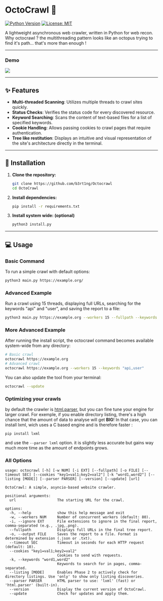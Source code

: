 # OctoCrawl 🐙

[![Python Version](https://img.shields.io/badge/python-3.13%2B-blue.svg)](https://python.org)
[![License: MIT](https://img.shields.io/badge/License-MIT-yellow.svg)](https://opensource.org/licenses/MIT)

A lightweight asynchronous web crawler, written in Python for web recon. Why octocrawl ? the multithreading pattern looks like an octopus trying to find it's path... that's more than enough !

---
### Demo

<img src="https://i.imgur.com/sSNzTge.gif">

---
## ✨ Features

* **Multi-threaded Scanning**: Utilizes multiple threads to crawl sites quickly.
* **Status Checks**: Verifies the status code for every discovered resource.
* **Keyword Searching**: Scans the content of text-based files for a list of specified keywords.
* **Cookie Handling**: Allows passing cookies to crawl pages that require authentication.
* **Tree like restitution**: Displays an intuitive and visual representation of the site's architecture directly in the terminal.

---
## 🚀 Installation

1.  **Clone the repository:**
    ```bash
    git clone https://github.com/b3rt1ng/Octocrawl
    cd OctoCrawl
    ```

2.  **Install dependencies:**
    ```bash
    pip install -r requirements.txt
    ```

2.  **Install system wide: (optional)**
    ```bash
    python3 install.py
    ```

---
## 💻 Usage

### Basic Command
To run a simple crawl with default options:
```bash
python3 main.py https://example.org/
```

### Advanced Example
Run a crawl using 15 threads, displaying full URLs, searching for the keywords "api" and "user", and saving the report to a file:
```bash
python3 main.py https://example.org --workers 15 --fullpath --keywords "api,user" -o report.txt
```

### More Advanced Example
After running the install script, the octocrawl command becomes available system-wide from any directory:
```bash
# Basic crawl
octocrawl https://example.org
# Advanced crawl
octocrawl https://example.org --workers 15 --keywords "api,user"
```

You can also update the tool from your terminal:
```bash
octocrawl --update
```
### Optimizing your crawls

by default the crawler is [html.parser](https://docs.python.org/3/library/html.parser.html), but you can fine tune your engine for larger crawl. For exemple, if you enable directory listing, there's a high chance that the amount of data to analyse will get **BIG**! In that case, you can install lxml, wich uses a C based engine and is therefore faster :
```
pip install lxml
```

and use the `--parser lxml` option. it is slightly less accurate but gains way much more time as the amount of endpoints grows.
### All Options

```
usage: octocrawl [-h] [-w NUM] [-i EXT] [--fullpath] [-o FILE] [--timeout SEC] [--cookies "key1=val1;key2=val2"] [-k "word1,word2"] [--listing [MODE]] [--parser PARSER] [--version] [--update] [url]

OctoCrawl: A simple, asyncio-based website crawler.

positional arguments:
  url                   The starting URL for the crawl.

options:
  -h, --help            show this help message and exit
  -w, --workers NUM     Number of concurrent workers (default: 80).
  -i, --ignore EXT      File extensions to ignore in the final report, comma-separated (e.g., .jpg,.png).
  --fullpath            Displays full URLs in the final tree report.
  -o, --output FILE     Saves the report to a file. Format is determined by extension (.json or .txt).
  --timeout SEC         Timeout in seconds for each HTTP request (default: 10).
  --cookies "key1=val1;key2=val2"
                        Cookies to send with requests.
  -k, --keywords "word1,word2"
                        Keywords to search for in pages, comma-separated.
  --listing [MODE]      Enables Phase 2 to actively check for directory listings. Use 'only' to show only listing discoveries.
  --parser PARSER       HTML parser to use: 'lxml' (fast) or 'html.parser' (built-in).
  --version             Display the current version of OctoCrawl.
  --update              Check for updates and apply them.
```
